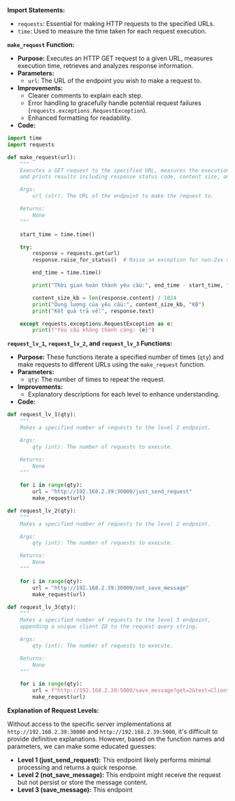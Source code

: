 **Import Statements:**

- `requests`: Essential for making HTTP requests to the specified URLs.
- `time`: Used to measure the time taken for each request execution.

**`make_request` Function:**

- **Purpose:** Executes an HTTP GET request to a given URL, measures execution time, retrieves and analyzes response information.
- **Parameters:**
    - `url`: The URL of the endpoint you wish to make a request to.
- **Improvements:**
    - Clearer comments to explain each step.
    - Error handling to gracefully handle potential request failures (`requests.exceptions.RequestException`).
    - Enhanced formatting for readability.
- **Code:**

```python
import time
import requests

def make_request(url):
    """
    Executes a GET request to the specified URL, measures the execution time,
    and prints results including response status code, content size, and response text.

    Args:
        url (str): The URL of the endpoint to make the request to.

    Returns:
        None
    """

    start_time = time.time()

    try:
        response = requests.get(url)
        response.raise_for_status()  # Raise an exception for non-2xx status codes

        end_time = time.time()

        print("Thời gian hoàn thành yêu cầu:", end_time - start_time, "giây")

        content_size_kb = len(response.content) / 1024
        print("Dung lượng của yêu cầu:", content_size_kb, "KB")
        print("Kết quả trả về:", response.text)

    except requests.exceptions.RequestException as e:
        print(f"Yêu cầu không thành công: {e}")
```

**`request_lv_1`, `request_lv_2`, and `request_lv_3` Functions:**

- **Purpose:** These functions iterate a specified number of times (`qty`) and make requests to different URLs using the `make_request` function.
- **Parameters:**
    - `qty`: The number of times to repeat the request.
- **Improvements:**
    - Explanatory descriptions for each level to enhance understanding.
- **Code:**

```python
def request_lv_1(qty):
    """
    Makes a specified number of requests to the level 1 endpoint.

    Args:
        qty (int): The number of requests to execute.

    Returns:
        None
    """

    for i in range(qty):
        url = "http://192.168.2.39:30000/just_send_request"
        make_request(url)

def request_lv_2(qty):
    """
    Makes a specified number of requests to the level 2 endpoint.

    Args:
        qty (int): The number of requests to execute.

    Returns:
        None
    """

    for i in range(qty):
        url = "http://192.168.2.39:30000/not_save_message"
        make_request(url)

def request_lv_3(qty):
    """
    Makes a specified number of requests to the level 3 endpoint,
    appending a unique client ID to the request query string.

    Args:
        qty (int): The number of requests to execute.

    Returns:
        None
    """

    for i in range(qty):
        url = f"http://192.168.2.39:5000/save_message?get=2&text=Client{i}"
        make_request(url)
```

**Explanation of Request Levels:**

Without access to the specific server implementations at `http://192.168.2.39:30000` and `http://192.168.2.39:5000`, it's difficult to provide definitive explanations. However, based on the function names and parameters, we can make some educated guesses:

- **Level 1 (just_send_request):** This endpoint likely performs minimal processing and returns a quick response.
- **Level 2 (not_save_message):** This endpoint might receive the request but not persist or store the message content.
- **Level 3 (save_message):** This endpoint